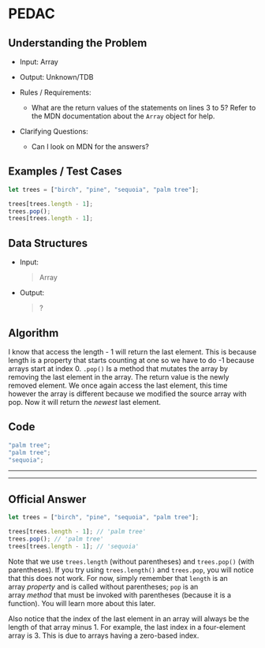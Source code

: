 # PEDAC

## Understanding the Problem

- Input:
  Array

- Output:
  Unknown/TDB

- Rules / Requirements:

  - What are the return values of the statements on lines 3 to 5? Refer to the MDN documentation about the `Array` object for help.

- Clarifying Questions:
  - Can I look on MDN for the answers?

## Examples / Test Cases

```js
let trees = ["birch", "pine", "sequoia", "palm tree"];

trees[trees.length - 1];
trees.pop();
trees[trees.length - 1];
```

## Data Structures

- Input:

  > Array

- Output:
  > ?

## Algorithm

I know that access the length - 1 will return the last element. This is because length is a property that starts counting at one so we have to do -1 because arrays start at index 0.
`.pop()` Is a method that mutates the array by removing the last element in the array. The return value is the newly removed element.
We once again access the last element, this time however the array is different because we modified the source array with pop. Now it will return the _newest_ last element.

## Code

```js
"palm tree";
"palm tree";
"sequoia";

```

---

---

## Official Answer

```js
let trees = ["birch", "pine", "sequoia", "palm tree"];

trees[trees.length - 1]; // 'palm tree'
trees.pop(); // 'palm tree'
trees[trees.length - 1]; // 'sequoia'
```

Note that we use `trees.length` (without parentheses) and `trees.pop()` (with parentheses). If you try using `trees.length()` and `trees.pop`, you will notice that this does not work. For now, simply remember that `length` is an array *property* and is called without parentheses; `pop` is an array *method* that must be invoked with parentheses (because it is a function). You will learn more about this later.

Also notice that the index of the last element in an array will always be the length of that array minus 1. For example, the last index in a four-element array is 3. This is due to arrays having a zero-based index.
